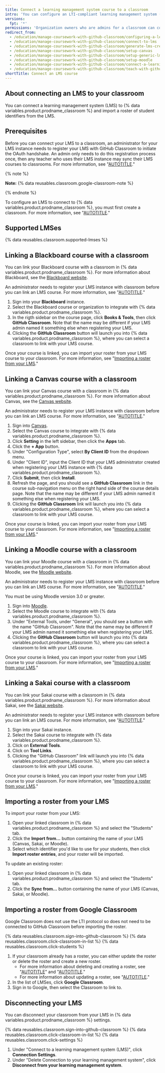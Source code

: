 ```yaml
---
title: Connect a learning management system course to a classroom
intro: 'You can configure an LTI-compliant learning management system (LMS) course to connect to {% data variables.product.prodname_classroom %} so that you can import a roster for your classroom.'
versions:
  fpt: '*'
permissions: 'Organization owners who are admins for a classroom can connect learning management systems to {% data variables.product.prodname_classroom %}. {% data reusables.classroom.classroom-admins-link %}'
redirect_from:
  - /education/manage-coursework-with-github-classroom/configuring-a-learning-management-system-for-github-classroom
  - /education/manage-coursework-with-github-classroom/connect-to-lms
  - /education/manage-coursework-with-github-classroom/generate-lms-credentials
  - /education/manage-coursework-with-github-classroom/setup-canvas
  - /education/manage-coursework-with-github-classroom/setup-generic-lms
  - /education/manage-coursework-with-github-classroom/setup-moodle
  - /education/manage-coursework-with-github-classroom/connect-a-learning-management-system-to-github-classroom
  - /education/manage-coursework-with-github-classroom/teach-with-github-classroom/connect-a-learning-management-system-to-github-classroom
shortTitle: Connect an LMS course
---
```

## About connecting an LMS to your classroom

You can connect a learning management system (LMS) to {% data variables.product.prodname_classroom %} and import a roster of student identifiers from the LMS.

## Prerequisites

Before you can connect your LMS to a classroom, an administrator for your LMS instance needs to register your LMS with GitHub Classroom to initiate the OAuth handshake. An admin only needs to do this registration process once, then any teacher who uses their LMS instance may sync their LMS courses to classrooms. For more information, see "[AUTOTITLE](/education/manage-coursework-with-github-classroom/teach-with-github-classroom/register-a-learning-management-system-with-github-classroom)."

{% note %}

**Note:** {% data reusables.classroom.google-classroom-note %}

{% endnote %}

To configure an LMS to connect to {% data variables.product.prodname_classroom %}, you must first create a classroom. For more information, see "[AUTOTITLE](/education/manage-coursework-with-github-classroom/teach-with-github-classroom/manage-classrooms#creating-a-classroom)."

## Supported LMSes

{% data reusables.classroom.supported-lmses %}

## Linking a Blackboard course with a classroom

You can link your Blackboard course with a classroom in {% data variables.product.prodname_classroom %}. For more information about Blackboard, see the [Blackboard website](https://www.anthology.com/products/teaching-and-learning/learning-effectiveness/blackboard).

An administrator needs to register your LMS instance with classroom before you can link an LMS course. For more information, see "[AUTOTITLE](/education/manage-coursework-with-github-classroom/teach-with-github-classroom/register-a-learning-management-system-with-github-classroom#configuring-blackboard-for-github-classroom)."

1. Sign into your **Blackboard** instance.
1. Select the Blackboard course or organization to integrate with {% data variables.product.prodname_classroom %}.
1. In the rigth sidebar on the course page, click **Books & Tools**, then click **GitHub Classroom**. Note that the name may be different if your LMS admin named it something else when registering your LMS.
1. Clicking the **GitHub Classroom** button will launch you into {% data variables.product.prodname_classroom %}, where you can select a classroom to link with your LMS course.

Once your course is linked, you can import your roster from your LMS course to your classroom. For more information, see "[Importing a roster from your LMS](#importing-a-roster-from-your-lms)."

## Linking a Canvas course with a classroom

You can link your Canvas course with a classroom in {% data variables.product.prodname_classroom %}. For more information about Canvas, see the [Canvas website](https://www.instructure.com/canvas/).

An administrator needs to register your LMS instance with classroom before you can link an LMS course. For more information, see "[AUTOTITLE](/education/manage-coursework-with-github-classroom/teach-with-github-classroom/register-a-learning-management-system-with-github-classroom#configuring-canvas-for-github-classroom)."

1. Sign into [Canvas](https://www.instructure.com/canvas/#login).
1. Select the Canvas course to integrate with {% data variables.product.prodname_classroom %}.
1. Click **Setting** in the left sidebar, then click the **Apps** tab.
1. Click the **+ App** button.
1. Under "Configuration Type", select **By Client ID** from the dropdown menu.
1. Under "Client ID", input the Client ID that your LMS administrator created when registering your LMS instance with {% data variables.product.prodname_classroom %}.
1. Click **Submit**, then click **Install**.
1. Refresh the page, and you should see a **GitHub Classroom** link in the course sub-navigation menu on the right hand side of the course details page. Note that the name may be different if your LMS admin named it something else when registering your LMS.
1. Clicking the **GitHub Classroom** link will launch you into {% data variables.product.prodname_classroom %}, where you can select a classroom to link with your LMS course.

Once your course is linked, you can import your roster from your LMS course to your classroom. For more information, see "[Importing a roster from your LMS](#importing-a-roster-from-your-lms)."

## Linking a Moodle course with a classroom

You can link your Moodle course with a classroom in {% data variables.product.prodname_classroom %}. For more information about Moodle, see the [Moodle website](https://moodle.org).

An administrator needs to register your LMS instance with classroom before you can link an LMS course. For more information, see "[AUTOTITLE](/education/manage-coursework-with-github-classroom/teach-with-github-classroom/register-a-learning-management-system-with-github-classroom#configuring-moodle-for-github-classroom)."

You must be using Moodle version 3.0 or greater.

1. Sign into [Moodle](https://moodle.org/login/).
1. Select the Moodle course to integrate with {% data variables.product.prodname_classroom %}.
1. Under "External Tools, under "General", you should see a button with the name "GitHub Classroom". Note that the name may be different if your LMS admin named it something else when registering your LMS.
1. Clicking the **GitHub Classroom** button will launch you into {% data variables.product.prodname_classroom %}, where you can select a classroom to link with your LMS course.

Once your course is linked, you can import your roster from your LMS course to your classroom. For more information, see "[Importing a roster from your LMS](#importing-a-roster-from-your-lms)."

## Linking a Sakai course with a classroom

You can link your Sakai course with a classroom in {% data variables.product.prodname_classroom %}. For more information about Sakai, see the [Sakai website](https://www.sakailms.org/).

An administrator needs to register your LMS instance with classroom before you can link an LMS course. For more information, see "[AUTOTITLE](/education/manage-coursework-with-github-classroom/teach-with-github-classroom/register-a-learning-management-system-with-github-classroom#configuring-moodle-for-github-classroom)."

1. Sign into your Sakai instance.
1. Select the Sakai course to integrate with {% data variables.product.prodname_classroom %}.
1. Click on **External Tools**.
1. Click on **Tool Links**.
1. Clicking the "GitHub Classroom" link will launch you into {% data variables.product.prodname_classroom %}, where you can select a classroom to link with your LMS course.

Once your course is linked, you can import your roster from your LMS course to your classroom. For more information, see "[Importing a roster from your LMS](#importing-a-roster-from-your-lms)."

## Importing a roster from your LMS

To import your roster from your LMS:
1. Open your linked classroom in {% data variables.product.prodname_classroom %} and select the "Students" tab.
1. Click the **Import from...** button containing the name of your LMS (Canvas, Sakai, or Moodle).
1. Select which identifier you'd like to use for your students, then click **Import roster entries**, and your roster will be imported.

To update an existing roster:
1. Open your linked classroom in {% data variables.product.prodname_classroom %} and select the "Students" tab.
1. Click the **Sync from...** button containing the name of your LMS (Canvas, Sakai, or Moodle).

## Importing a roster from Google Classroom

Google Classroom does not use the LTI protocol so does not need to be connected to GitHub Classroom before importing the roster.

{% data reusables.classroom.sign-into-github-classroom %}
{% data reusables.classroom.click-classroom-in-list %}
{% data reusables.classroom.click-students %}
1. If your classroom already has a roster, you can either update the roster or delete the roster and create a new roster.
    * For more information about deleting and creating a roster, see "[AUTOTITLE](/education/manage-coursework-with-github-classroom/teach-with-github-classroom/manage-classrooms#deleting-a-roster-for-a-classroom)" and "[AUTOTITLE](/education/manage-coursework-with-github-classroom/teach-with-github-classroom/manage-classrooms#creating-a-roster-for-your-classroom)."
    * For more information about updating a roster, see "[AUTOTITLE](/education/manage-coursework-with-github-classroom/teach-with-github-classroom/manage-classrooms#adding-students-to-the-roster-for-your-classroom)."
1. In the list of LMSes, click **Google Classroom**.
1. Sign in to Google, then select the Classroom to link to.

## Disconnecting your LMS

You can disconnect your classroom from your LMS in {% data variables.product.prodname_classroom %} settings.

{% data reusables.classroom.sign-into-github-classroom %}
{% data reusables.classroom.click-classroom-in-list %}
{% data reusables.classroom.click-settings %}
1. Under "Connect to a learning management system (LMS)", click **Connection Settings**.
1. Under "Delete Connection to your learning management system", click **Disconnect from your learning management system**.
